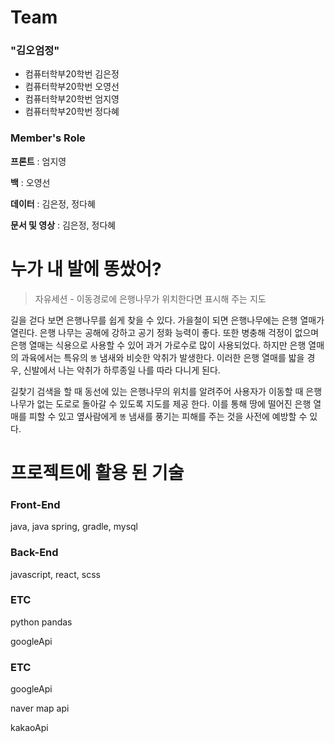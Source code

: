 # Team

### "김오엄정"

- 컴퓨터학부20학번 김은정
- 컴퓨터학부20학번 오영선
- 컴퓨터학부20학번 엄지영
- 컴퓨터학부20학번 정다혜

### Member's Role

**프론트** : 엄지영

**백** : 오영선

**데이터** : 김은정, 정다혜

**문서 및 영상** : 김은정, 정다혜

# 누가 내 발에 똥쌌어?

> 자유세션 - 이동경로에 은행나무가 위치한다면 표시해 주는 지도
> 

길을 걷다 보면 은행나무를 쉽게 찾을 수 있다. 가을철이 되면 은행나무에는 은행 열매가 열린다. 은행 나무는 공해에 강하고 공기 정화 능력이 좋다. 또한 병충해 걱정이 없으며 은행 열매는 식용으로 사용할 수 있어 과거 가로수로 많이 사용되었다. 하지만 은행 열매의 과육에서는 특유의 `똥` 냄새와 비슷한 악취가 발생한다. 이러한 은행 열매를 밟을 경우, 신발에서 나는 악취가 하루종일 나를 따라 다니게 된다.

길찾기 검색을 할 때 동선에 있는 은행나무의 위치를 알려주어 사용자가 이동할 때 은행나무가 없는 도로로 돌아갈 수 있도록 지도를 제공 한다. 이를 통해 땅에 떨어진 은행 열매를 피할 수 있고 옆사람에게 `똥` 냄새를 풍기는 피해를 주는 것을 사전에 예방할 수 있다.

# 프로젝트에 활용 된 기술

### Front-End

java, java spring, gradle, mysql

### Back-End

javascript, react, scss

### ETC

python pandas

googleApi

### ETC

googleApi

naver map api

kakaoApi
